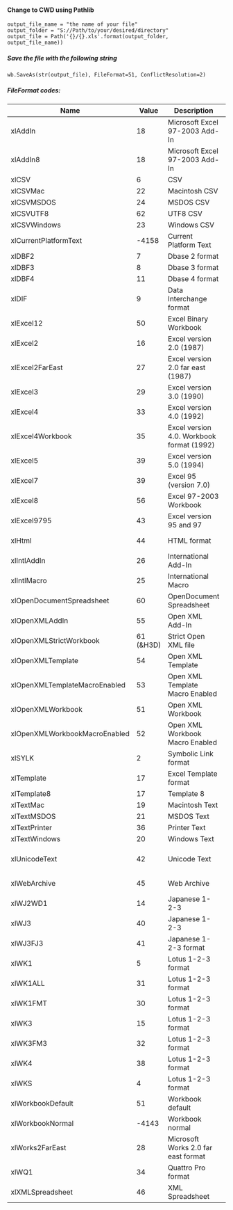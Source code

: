 #### Change to CWD using Pathlib
    output_file_name = "the name of your file"
    output_folder = "S://Path/to/your/desired/directory"
    output_file = Path('{}/{}.xls'.format(output_folder, output_file_name))

##### Save the file with the following string
    wb.SaveAs(str(output_file), FileFormat=51, ConflictResolution=2)

##### FileFormat codes:

|Name                          | Value     | Description                               | Extension                |
|-------------------------------|-----------|-------------------------------------------|--------------------------|
| xlAddIn                       | 18        | Microsoft Excel 97-2003 Add-In            | *.xla                    |
| xlAddIn8                      | 18        | Microsoft Excel 97-2003 Add-In            | *.xla                    |
| xlCSV                         | 6         | CSV                                       | *.csv                    |
| xlCSVMac                      | 22        | Macintosh CSV                             | *.csv                    |
| xlCSVMSDOS                    | 24        | MSDOS CSV                                 | *.csv                    |
| xlCSVUTF8                     | 62        | UTF8 CSV                                  | *.csv                    |
| xlCSVWindows                  | 23        | Windows CSV                               | *.csv                    |
| xlCurrentPlatformText         | -4158     | Current Platform Text                     | *.txt                    |
| xlDBF2                        | 7         | Dbase 2 format                            | *.dbf                    |
| xlDBF3                        | 8         | Dbase 3 format                            | *.dbf                    |
| xlDBF4                        | 11        | Dbase 4 format                            | *.dbf                    |
| xlDIF                         | 9         | Data Interchange format                   | *.dif                    |
| xlExcel12                     | 50        | Excel Binary Workbook                     | *.xlsb                   |
| xlExcel2                      | 16        | Excel version 2.0 (1987)                  | *.xls                    |
| xlExcel2FarEast               | 27        | Excel version 2.0 far east (1987)         | *.xls                    |
| xlExcel3                      | 29        | Excel version 3.0 (1990)                  | *.xls                    |
| xlExcel4                      | 33        | Excel version 4.0 (1992)                  | *.xls                    |
| xlExcel4Workbook              | 35        | Excel version 4.0. Workbook format (1992) | *.xlw                    |
| xlExcel5                      | 39        | Excel version 5.0 (1994)                  | *.xls                    |
| xlExcel7                      | 39        | Excel 95 (version 7.0)                    | *.xls                    |
| xlExcel8                      | 56        | Excel 97-2003 Workbook                    | *.xls                    |
| xlExcel9795                   | 43        | Excel version 95 and 97                   | *.xls                    |
| xlHtml                        | 44        | HTML format                               | *.htm; *.html            |
| xlIntlAddIn                   | 26        | International Add-In                      | No file extension        |
| xlIntlMacro                   | 25        | International Macro                       | No file extension        |
| xlOpenDocumentSpreadsheet     | 60        | OpenDocument Spreadsheet                  | *.ods                    |
| xlOpenXMLAddIn                | 55        | Open XML Add-In                           | *.xlam                   |
| xlOpenXMLStrictWorkbook       | 61 (&H3D) | Strict Open XML file                      | *.xlsx                   |
| xlOpenXMLTemplate             | 54        | Open XML Template                         | *.xltx                   |
| xlOpenXMLTemplateMacroEnabled | 53        | Open XML Template Macro Enabled           | *.xltm                   |
| xlOpenXMLWorkbook             | 51        | Open XML Workbook                         | *.xlsx                   |
| xlOpenXMLWorkbookMacroEnabled | 52        | Open XML Workbook Macro Enabled           | *.xlsm                   |
| xlSYLK                        | 2         | Symbolic Link format                      | *.slk                    |
| xlTemplate                    | 17        | Excel Template format                     | *.xlt                    |
| xlTemplate8                   | 17        | Template 8                                | *.xlt                    |
| xlTextMac                     | 19        | Macintosh Text                            | *.txt                    |
| xlTextMSDOS                   | 21        | MSDOS Text                                | *.txt                    |
| xlTextPrinter                 | 36        | Printer Text                              | *.prn                    |
| xlTextWindows                 | 20        | Windows Text                              | *.txt                    |
| xlUnicodeText                 | 42        | Unicode Text                              | No file extension; *.txt |
| xlWebArchive                  | 45        | Web Archive                               | *.mht; *.mhtml           |
| xlWJ2WD1                      | 14        | Japanese 1-2-3                            | *.wj2                    |
| xlWJ3                         | 40        | Japanese 1-2-3                            | *.wj3                    |
| xlWJ3FJ3                      | 41        | Japanese 1-2-3 format                     | *.wj3                    |
| xlWK1                         | 5         | Lotus 1-2-3 format                        | *.wk1                    |
| xlWK1ALL                      | 31        | Lotus 1-2-3 format                        | *.wk1                    |
| xlWK1FMT                      | 30        | Lotus 1-2-3 format                        | *.wk1                    |
| xlWK3                         | 15        | Lotus 1-2-3 format                        | *.wk3                    |
| xlWK3FM3                      | 32        | Lotus 1-2-3 format                        | *.wk3                    |
| xlWK4                         | 38        | Lotus 1-2-3 format                        | *.wk4                    |
| xlWKS                         | 4         | Lotus 1-2-3 format                        | *.wks                    |
| xlWorkbookDefault             | 51        | Workbook default                          | *.xlsx                   |
| xlWorkbookNormal              | -4143     | Workbook normal                           | *.xls                    |
| xlWorks2FarEast               | 28        | Microsoft Works 2.0 far east format       | *.wks                    |
| xlWQ1                         | 34        | Quattro Pro format                        | *.wq1                    |
| xlXMLSpreadsheet              | 46        | XML Spreadsheet                           | *.xml                    |